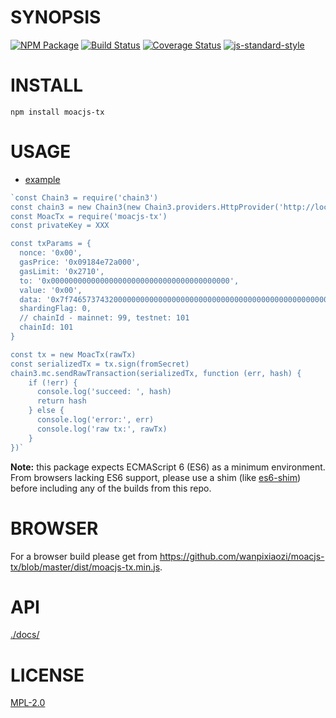# SYNOPSIS 
[![NPM Package](https://img.shields.io/badge/npm-v1.1.3-blue.svg)](https://www.npmjs.org/package/moacjs-tx)
[![Build Status](https://travis-ci.org/wanpixiaozi/moacjs-tx.svg?branch=master)](https://travis-ci.org/wanpixiaozi/moacjs-tx)
[![Coverage Status](https://coveralls.io/repos/github/wanpixiaozi/moacjs-tx/badge.svg?branch=master)](https://coveralls.io/github/wanpixiaozi/moacjs-tx?branch=master)
[![js-standard-style](https://cdn.rawgit.com/feross/standard/master/badge.svg)](https://github.com/feross/standard)  

# INSTALL
`npm install moacjs-tx`

# USAGE

  - [example](https://github.com/wanpixiaozi/moacjs-tx/blob/master/examples/transaction.js)

```javascript
`const Chain3 = require('chain3')
const chain3 = new Chain3(new Chain3.providers.HttpProvider('http://localhost:8545')) 
const MoacTx = require('moacjs-tx')
const privateKey = XXX

const txParams = {
  nonce: '0x00',
  gasPrice: '0x09184e72a000', 
  gasLimit: '0x2710',
  to: '0x0000000000000000000000000000000000000000', 
  value: '0x00', 
  data: '0x7f7465737432000000000000000000000000000000000000000000000000000000600057',
  shardingFlag: 0,
  // chainId - mainnet: 99, testnet: 101
  chainId: 101
}

const tx = new MoacTx(rawTx)
const serializedTx = tx.sign(fromSecret)
chain3.mc.sendRawTransaction(serializedTx, function (err, hash) {
    if (!err) {
      console.log('succeed: ', hash)
      return hash
    } else {
      console.log('error:', err)
      console.log('raw tx:', rawTx)
    }
})`
````

**Note:** this package expects ECMAScript 6 (ES6) as a minimum environment. From browsers lacking ES6 support, please use a shim (like [es6-shim](https://github.com/paulmillr/es6-shim)) before including any of the builds from this repo.


# BROWSER  
For a browser build please get from https://github.com/wanpixiaozi/moacjs-tx/blob/master/dist/moacjs-tx.min.js.

# API
[./docs/](./docs/index.md)

# LICENSE
[MPL-2.0](https://tldrlegal.com/license/mozilla-public-license-2.0-(mpl-2))
